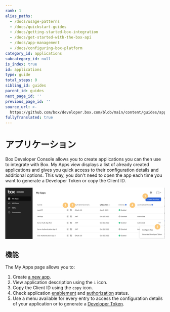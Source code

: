 ```yaml
---
rank: 1
alias_paths:
  - /docs/usage-patterns
  - /docs/quickstart-guides
  - /docs/getting-started-box-integration
  - /docs/get-started-with-the-box-api
  - /docs/app-management
  - /docs/configuring-box-platform
category_id: applications
subcategory_id: null
is_index: true
id: applications
type: guide
total_steps: 0
sibling_id: guides
parent_id: guides
next_page_id: ''
previous_page_id: ''
source_url: >-
  https://github.com/box/developer.box.com/blob/main/content/guides/applications/index.md
fullyTranslated: true
---
```

# アプリケーション

Box Developer Console allows you to create applications you can then use to integrate with Box. My Apps view displays a list of already created applications and gives you quick access to their configuration details and additional options. This way, you don't need to open the app each time you want to generate a Developer Token or copy the Client ID.

![My apps](./images/my-apps-page.png)

## 機能

The My Apps page allows you to:

1. Create [a new app][select].
2. View application description using the `i` icon.
3. Copy the Client ID using the `copy` icon.
4. Check application [enablement][enablement] and [authorization][authorization] status.
5. Use a menu available for every entry to access the configuration details of your application or to generate a [Developer Token][token].

[token]: g://authentication/tokens/developer-tokens

[authorization]: g://authorization

[enablement]: g://authorization/custom-app-approval#user-authentication-apps

[select]: g://applications/app-types/select
